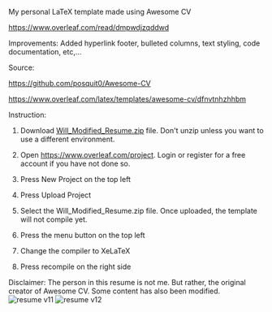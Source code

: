 My personal LaTeX template made using Awesome CV

https://www.overleaf.com/read/dmpwdjzqddwd

Improvements: Added hyperlink footer, bulleted columns, text styling, code documentation, etc,...

Source:

https://github.com/posquit0/Awesome-CV

https://www.overleaf.com/latex/templates/awesome-cv/dfnvtnhzhhbm


Instruction:

1. Download [Will_Modified_Resume.zip](https://github.com/willb256/Will-Modified-Resume/blob/main/Will_Modified_Resume.zip) file. Don't unzip unless you want to use a different environment. 

2. Open https://www.overleaf.com/project. Login or register for a free account if you have not done so. 

3. Press New Project on the top left

4. Press Upload Project

5. Select the Will_Modified_Resume.zip file. Once uploaded, the template will not compile yet.

6. Press the menu button on the top left

7. Change the compiler to XeLaTeX

8. Press recompile on the right side


Disclaimer: The person in this resume is not me. But rather, the original creator of Awesome CV. Some content has also been modified.
![resume v11](https://user-images.githubusercontent.com/59489624/183143158-5b55b13b-9d4d-4eaf-8103-581957bd89eb.png)
![resume v12](https://user-images.githubusercontent.com/59489624/183143163-aaa80a1f-3c5c-4881-a43a-afe433a45335.png)
